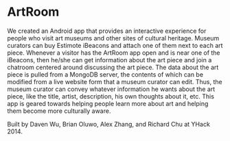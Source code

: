 ArtRoom
=======
We created an Android app that provides an interactive experience for people who visit art museums and other sites of cultural heritage. Museum curators can buy Estimote iBeacons and attach one of them next to each art piece. Whenever a visitor has the ArtRoom app open and is near one of the iBeacons, then he/she can get information about the art piece and join a chatroom centered around discussing the art piece. The data about the art piece is pulled from a MongoDB server, the contents of which can be modified from a live website form that a museum curator can edit. Thus, the museum curator can convey whatever information he wants about the art piece, like the title, artist, description, his own thoughts about it, etc. This app is geared towards helping people learn more about art and helping them become more culturally aware.

Built by Daven Wu, Brian Oluwo, Alex Zhang, and Richard Chu at YHack 2014.
